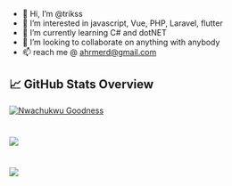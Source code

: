 - 👋 Hi, I’m @trikss
- 👀 I’m interested in javascript, Vue, PHP, Laravel, flutter
- 🌱 I’m currently learning C# and dotNET
- 💞️ I’m looking to collaborate on anything with anybody
- 📫 reach me @ ahrmerd@gmail.com

## &#x1f4c8; GitHub Stats Overview
<a href="https://github.com/ahrmerd">
  <img align="center" src="https://github-readme-stats.vercel.app/api?username=ahrmerd&count_private=true&show_icons=true&theme=dracula" alt="Nwachukwu Goodness" GitHub Stats" />
</a>

#
<a href="https://github.com/ahrmerd">
  <img align="center" src="https://github-readme-stats.vercel.app/api/top-langs/?username=ahrmerd&layout=compact&show_icons=true&theme=tokyonight&langs_count=8" />
</a>


#
<a href="https://github.com/ahrmerd">
  <img align="center" src="http://github-readme-streak-stats.herokuapp.com?user=ahrmerd&theme=radical&date_format=M%20j%5B%2C%20Y%5D" /> 
</a> 
